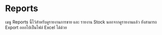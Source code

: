 # Reports

เมนู Reports นี้ไว้สำหรับดูรายงานการขาย และ รายงาน Stock นอกจากดูรายงานแล้ว ยังสามารถ Export ออกไปเป็นไฟล์ Excel ได้ด้วย



